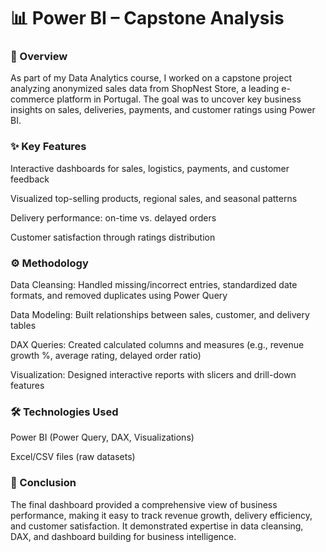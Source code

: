 # 📊 Power BI – Capstone Analysis
### 🔎 Overview

As part of my Data Analytics course, I worked on a capstone project analyzing anonymized sales data from ShopNest Store, a leading e-commerce platform in Portugal. The goal was to uncover key business insights on sales, deliveries, payments, and customer ratings using Power BI.

### ✨ Key Features

Interactive dashboards for sales, logistics, payments, and customer feedback

Visualized top-selling products, regional sales, and seasonal patterns

Delivery performance: on-time vs. delayed orders

Customer satisfaction through ratings distribution

### ⚙️ Methodology

Data Cleansing: Handled missing/incorrect entries, standardized date formats, and removed duplicates using Power Query

Data Modeling: Built relationships between sales, customer, and delivery tables

DAX Queries: Created calculated columns and measures (e.g., revenue growth %, average rating, delayed order ratio)

Visualization: Designed interactive reports with slicers and drill-down features

### 🛠️ Technologies Used

Power BI (Power Query, DAX, Visualizations)

Excel/CSV files (raw datasets)

### 📌 Conclusion

The final dashboard provided a comprehensive view of business performance, making it easy to track revenue growth, delivery efficiency, and customer satisfaction. It demonstrated expertise in data cleansing, DAX, and dashboard building for business intelligence.
